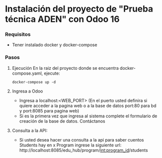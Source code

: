 # Instalación del proyecto de "Prueba técnica ADEN" con Odoo 16
### Requisitos
* Tener instalado docker y docker-compose

### Pasos
1. Ejecución
En la raiz del proyecto donde se encuentra docker-compose.yaml, ejecute:
    ~~~~
    docker-compose up -d
    ~~~~

    
2. Ingresa a Odoo
    * Ingresa a localhost:<WEB_PORT> (En el puerto usted definira si quiere acceder a la pagina web o a la base de datos port:80 para bd y port:8085 para pagina web)
    * Si es la primera vez que ingresa al sistema complete el formulario de creación de la base de datos. Contáctanos


3. Consulta a la API:
    * Si usted desea hacer una consulta a la api para saber cuentos Students hay en x Program ingrese la siguiente url: http://localhost:8085/edu_hub/program/<int:program_id>/students